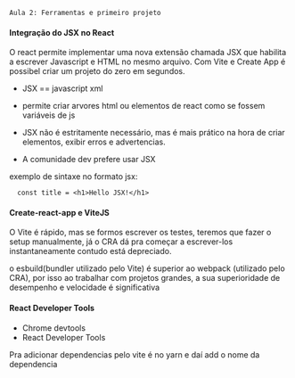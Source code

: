     Aula 2: Ferramentas e primeiro projeto

#### Integração do JSX no React

O react permite implementar uma nova extensão chamada JSX que habilita a escrever Javascript e HTML no mesmo arquivo. Com Vite e Create App é possibel criar um projeto do zero em segundos.

- JSX == javascript xml
- permite criar arvores html ou elementos de react como se fossem variáveis de js
- JSX não é estritamente necessário, mas é mais prático na hora de criar elementos, exibir erros e advertencias.

- A comunidade dev prefere usar JSX

exemplo de sintaxe no formato jsx:

      const title = <h1>Hello JSX!</h1>

#### Create-react-app e ViteJS

O Vite é rápido, mas se formos escrever os testes, teremos que fazer o setup manualmente, já o CRA dá pra começar a escrever-los instantaneamente contudo está depreciado.

o esbuild(bundler utilizado pelo Vite) é superior ao webpack (utilizado pelo CRA), por isso ao trabalhar com projetos grandes, a sua superioridade de desempenho e velocidade é significativa


#### React Developer Tools
- Chrome devtools 
- React Developer Tools

Pra adicionar dependencias pelo vite é no yarn e daí add o nome da dependencia